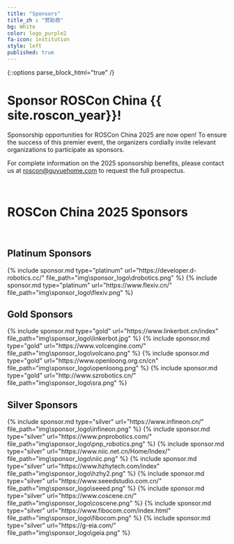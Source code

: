 ```yaml
---
title: "Sponsors"
title_zh : "赞助商"
bg: White
color: logo_purple2
fa-icon: institution
style: left
published: true
---
```


{::options parse_block_html="true" /}

<div class="lang-en">

# Sponsor ROSCon China {{ site.roscon_year}}!

Sponsorship opportunities for ROSCon China 2025 are now open! To ensure the success of this premier event, the organizers cordially invite relevant organizations to participate as sponsors.

For complete information on the 2025 sponsorship benefits, please contact us at roscon@guyuehome.com to request the full prospectus.

<br>

# ROSCon China 2025 Sponsors

<br>


## Platinum Sponsors
<div class="logo-container">
  {% include sponsor.md type="platinum" url="https://developer.d-robotics.cc/" file_path="img\sponsor_logo\drobotics.png" %}
  {% include sponsor.md type="platinum" url="https://www.flexiv.cn/" file_path="img\sponsor_logo\flexiv.png" %}
</div>

## Gold Sponsors
<div class="logo-container">
  {% include sponsor.md type="gold" url="https://www.linkerbot.cn/index" file_path="img\sponsor_logo\linkerbot.jpg" %}
  {% include sponsor.md type="gold" url="https://www.volcengine.com/" file_path="img\sponsor_logo\volcano.png" %}
  {% include sponsor.md type="gold" url="https://www.openloong.org.cn/cn" file_path="img\sponsor_logo\openloong.png" %}
  {% include sponsor.md type="gold" url="http://www.szrobotics.cn/" file_path="img\sponsor_logo\sra.png" %}
</div>

## Silver Sponsors
<div class="logo-container">
  {% include sponsor.md type="silver" url="https://www.infineon.cn/" file_path="img\sponsor_logo\infineon.png" %}
  {% include sponsor.md type="silver" url="https://www.pnprobotics.com/" file_path="img\sponsor_logo\pnp_robotics.png" %}
  {% include sponsor.md type="silver" url="https://www.niic.net.cn/Home/Index/" file_path="img\sponsor_logo\niic.png" %}
  {% include sponsor.md type="silver" url="https://www.hzhytech.com/index" file_path="img\sponsor_logo\hzhy2.png" %}
  {% include sponsor.md type="silver" url="https://www.seeedstudio.com.cn/" file_path="img\sponsor_logo\seeed.png" %}
  {% include sponsor.md type="silver" url="https://www.coscene.cn/" file_path="img\sponsor_logo\coscene.png" %}
  {% include sponsor.md type="silver" url="https://www.fibocom.com/index.html" file_path="img\sponsor_logo\fibocom.png" %}
  {% include sponsor.md type="silver" url="https://g-eia.com/" file_path="img\sponsor_logo\geia.png" %}
</div>

</div>

<div class="lang-zh" style="display: none;">

# ROSCon China {{ site.roscon_year}}赞助伙伴!

我们现在正在接受 ROSCon China 2025 的赞助！为了办好ROSCon China 2025盛会，主办方与组委会诚挚邀请相关单位踊跃参与赞助。

有关 2025 年赞助福利的完整信息请联系邮箱roscon@guyuehome.com获取。

<br>

# ROSCon China 2025赞助商

<br>

## 铂金级
<div class="logo-container">
  {% include sponsor.md type="platinum" url="https://developer.d-robotics.cc/" file_path="img\sponsor_logo\drobotics.png" %}
  {% include sponsor.md type="platinum" url="https://www.flexiv.cn/" file_path="img\sponsor_logo\flexiv.png" %}
</div>

## 金牌级
<div class="logo-container">
  {% include sponsor.md type="gold" url="https://www.linkerbot.cn/index" file_path="img\sponsor_logo\linkerbot.jpg" %}
  {% include sponsor.md type="gold" url="https://www.volcengine.com/" file_path="img\sponsor_logo\volcano.png" %}
  {% include sponsor.md type="gold" url="https://www.openloong.org.cn/cn" file_path="img\sponsor_logo\openloong.png" %}
  {% include sponsor.md type="gold" url="http://www.szrobotics.cn/" file_path="img\sponsor_logo\sra.png" %}
</div>

## 银牌级
<div class="logo-container">
  {% include sponsor.md type="silver" url="https://www.infineon.cn/" file_path="img\sponsor_logo\infineon.png" %}
  {% include sponsor.md type="silver" url="https://www.pnprobotics.com/" file_path="img\sponsor_logo\pnp_robotics.png" %}
  {% include sponsor.md type="silver" url="https://www.niic.net.cn/Home/Index/" file_path="img\sponsor_logo\niic.png" %}
  {% include sponsor.md type="silver" url="https://www.hzhytech.com/index" file_path="img\sponsor_logo\hzhy2.png" %}
  {% include sponsor.md type="silver" url="https://www.seeedstudio.com.cn/" file_path="img\sponsor_logo\seeed.png" %}
  {% include sponsor.md type="silver" url="https://www.coscene.cn/" file_path="img\sponsor_logo\coscene.png" %}
  {% include sponsor.md type="silver" url="https://www.fibocom.com/index.html" file_path="img\sponsor_logo\fibocom.png" %}
  {% include sponsor.md type="silver" url="https://g-eia.com/" file_path="img\sponsor_logo\geia.png" %}
</div>

</div>